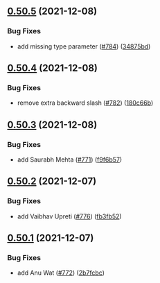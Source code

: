 ## [0.50.5](https://github.com/EddieHubCommunity/LinkFree/compare/v0.50.4...v0.50.5) (2021-12-08)


### Bug Fixes

* add missing type parameter ([#784](https://github.com/EddieHubCommunity/LinkFree/issues/784)) ([34875bd](https://github.com/EddieHubCommunity/LinkFree/commit/34875bd16d97fcb90ea64b3e7743aeb266850e05))



## [0.50.4](https://github.com/EddieHubCommunity/LinkFree/compare/v0.50.3...v0.50.4) (2021-12-08)


### Bug Fixes

* remove extra backward slash ([#782](https://github.com/EddieHubCommunity/LinkFree/issues/782)) ([180c66b](https://github.com/EddieHubCommunity/LinkFree/commit/180c66bfccfae9bf758947c8c0ffc2877cd59487))



## [0.50.3](https://github.com/EddieHubCommunity/LinkFree/compare/v0.50.2...v0.50.3) (2021-12-08)


### Bug Fixes

* add Saurabh Mehta ([#771](https://github.com/EddieHubCommunity/LinkFree/issues/771)) ([f9f6b57](https://github.com/EddieHubCommunity/LinkFree/commit/f9f6b57dad2b02f95fb6cb28bfe1cfca386fce3c))



## [0.50.2](https://github.com/EddieHubCommunity/LinkFree/compare/v0.50.1...v0.50.2) (2021-12-07)


### Bug Fixes

* add Vaibhav Upreti ([#776](https://github.com/EddieHubCommunity/LinkFree/issues/776)) ([fb3fb52](https://github.com/EddieHubCommunity/LinkFree/commit/fb3fb52941c66c72834a522df95cd9e086d3ae67))



## [0.50.1](https://github.com/EddieHubCommunity/LinkFree/compare/v0.50.0...v0.50.1) (2021-12-07)


### Bug Fixes

* add Anu Wat ([#772](https://github.com/EddieHubCommunity/LinkFree/issues/772)) ([2b7fcbc](https://github.com/EddieHubCommunity/LinkFree/commit/2b7fcbc1464c355f5faef531552636e503e54047))



